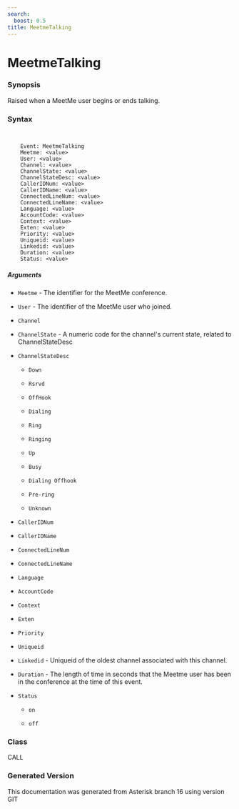 ```yaml
---
search:
  boost: 0.5
title: MeetmeTalking
---
```


# MeetmeTalking

### Synopsis

Raised when a MeetMe user begins or ends talking.

### Syntax


```


    Event: MeetmeTalking
    Meetme: <value>
    User: <value>
    Channel: <value>
    ChannelState: <value>
    ChannelStateDesc: <value>
    CallerIDNum: <value>
    CallerIDName: <value>
    ConnectedLineNum: <value>
    ConnectedLineName: <value>
    Language: <value>
    AccountCode: <value>
    Context: <value>
    Exten: <value>
    Priority: <value>
    Uniqueid: <value>
    Linkedid: <value>
    Duration: <value>
    Status: <value>

```
##### Arguments


* `Meetme` - The identifier for the MeetMe conference.<br>

* `User` - The identifier of the MeetMe user who joined.<br>

* `Channel`

* `ChannelState` - A numeric code for the channel's current state, related to ChannelStateDesc<br>

* `ChannelStateDesc`

    * `Down`

    * `Rsrvd`

    * `OffHook`

    * `Dialing`

    * `Ring`

    * `Ringing`

    * `Up`

    * `Busy`

    * `Dialing Offhook`

    * `Pre-ring`

    * `Unknown`

* `CallerIDNum`

* `CallerIDName`

* `ConnectedLineNum`

* `ConnectedLineName`

* `Language`

* `AccountCode`

* `Context`

* `Exten`

* `Priority`

* `Uniqueid`

* `Linkedid` - Uniqueid of the oldest channel associated with this channel.<br>

* `Duration` - The length of time in seconds that the Meetme user has been in the conference at the time of this event.<br>

* `Status`

    * `on`

    * `off`

### Class

CALL

### Generated Version

This documentation was generated from Asterisk branch 16 using version GIT 